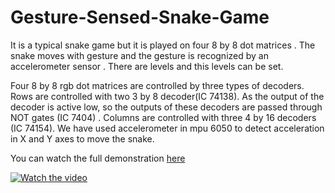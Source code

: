 # Gesture-Sensed-Snake-Game

It is a typical snake game but it is played on four 8 by 8 dot matrices . The snake moves with gesture and the gesture is recognized by an accelerometer sensor . There are levels and this levels can be set.

Four 8 by 8 rgb dot matrices are controlled by three types of decoders. Rows are controlled with two 3 by 8 decoder(IC 74138). As the output of the decoder is active low, so the outputs of these decoders are passed through NOT gates (IC 7404) . Columns are controlled with three 4 by 16 decoders (IC 74154). We have used accelerometer in mpu 6050 to detect acceleration in X and Y axes to move the snake. 

You can watch the full demonstration [here](https://www.youtube.com/watch?v=ftV2LjR0soU&t=1s)

[![Watch the video](https://img.youtube.com/vi/ftV2LjR0soU/maxresdefault.jpg)](https://youtu.be/ftV2LjR0soU)
